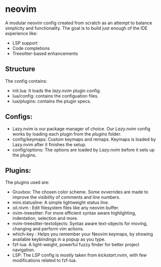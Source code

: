 # neovim

A modular neovim config created from scratch as an attempt to balance simplicity and functionality. 
The goal is to build just enough of the IDE experience like: 

- LSP support
- Code completions
- Treesitter-based enhancements

## Structure

The config contains: 
- init.lua: It loads the *lazy.nvim* plugin config.
- lua/config: contains the configuation files.
- lua/plugins: contains the plugin specs.

## Configs:

- Lazy.nvim is our package manager of choice. Our *Lazy.nvim* config works by loading each plugin from the *plugins* folder.
- config/keymaps: Custom keymaps and remaps. Keymaps is loaded by Lazy.nvim after it finishes the setup.
- config/options: The options are loaded by *Lazy.nvim* before it sets up the plugins. 

## Plugins:

The plugins used are:
- Gruvbox: The chosen color scheme. Some ovverrides are made to improve the visibility of comments and line numbers.
- mini.statusline: A simple lightweight status line.
- oil.nivm : Edit filesystem files like any neovim buffer.
- nvim-treesitter: For more efficient syntax aware highlighting, indentation, selection and more.
- nvim-treesitter-textobjects: Syntax aware text-objects for moving, changing and perform vim actions.
- which-key : Helps you remember your Neovim keymaps, by showing available keybindings in a popup as you type.
- fzf-lua: A light-weight, powerful fuzzy finder for better project navigation.
- LSP: The LSP config is mostly taken from *kickstart.nvim*, with few modifications related to fzf-lua.
 
